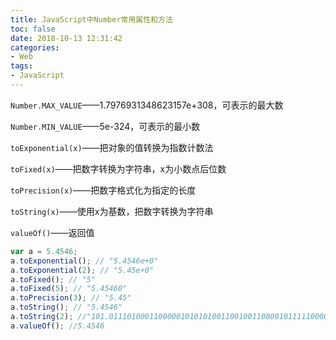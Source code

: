 ```yaml
---
title: JavaScript中Number常用属性和方法
toc: false
date: 2018-10-13 12:31:42
categories:
- Web
tags:
- JavaScript
---
```


`Number.MAX_VALUE`——1.7976931348623157e+308，可表示的最大数

`Number.MIN_VALUE`——5e-324，可表示的最小数

<!-- more -->

`toExponential(x)`——把对象的值转换为指数计数法

`toFixed(x)`——把数字转换为字符串，x为小数点后位数

`toPrecision(x)`——把数字格式化为指定的长度

`toString(x)`——使用x为基数，把数字转换为字符串

`valueOf()`——返回值

```js
var a = 5.4546;
a.toExponential(); // "5.4546e+0"
a.toExponential(2); // "5.45e+0"
a.toFixed(); // "5"
a.toFixed(5); // "5.45460"
a.toPrecision(3); // "5.45"
a.toString(); // "5.4546"
a.toString(2); //"101.01110100011000001010101001100100110000101111100001"
a.valueOf(); //5.4546
```

